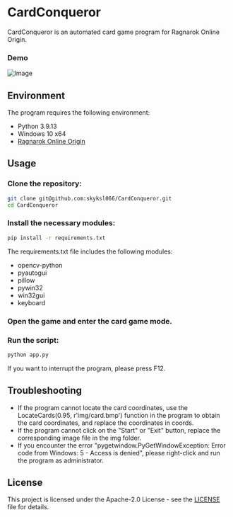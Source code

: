 # CardConqueror
CardConqueror is an automated card game program for Ragnarok Online Origin.

### Demo
![Image](https://github.com/skyksl066/CardConqueror/raw/main/img/sample.gif?raw=true)

## Environment
The program requires the following environment:
- Python 3.9.13
- Windows 10 x64
- [Ragnarok Online Origin]()

## Usage
### Clone the repository:
```bash
git clone git@github.com:skyksl066/CardConqueror.git
cd CardConqueror
```
### Install the necessary modules:
```bash
pip install -r requirements.txt
```
The requirements.txt file includes the following modules:
- opencv-python
- pyautogui
- pillow
- pywin32
- win32gui
- keyboard

### Open the game and enter the card game mode.
### Run the script:
```bash
python app.py
```

If you want to interrupt the program, please press F12.

## Troubleshooting
- If the program cannot locate the card coordinates, use the LocateCards(0.95, r'img/card.bmp') function in the program to obtain the card coordinates, and replace the coordinates in coords.
- If the program cannot click on the "Start" or "Exit" button, replace the corresponding image file in the img folder.
- If you encounter the error "pygetwindow.PyGetWindowException: Error code from Windows: 5 - Access is denied", please right-click and run the program as administrator.

## License
This project is licensed under the Apache-2.0 License - see the [LICENSE](https://github.com/skyksl066/CardConqueror/blob/main/LICENSE) file for details.

